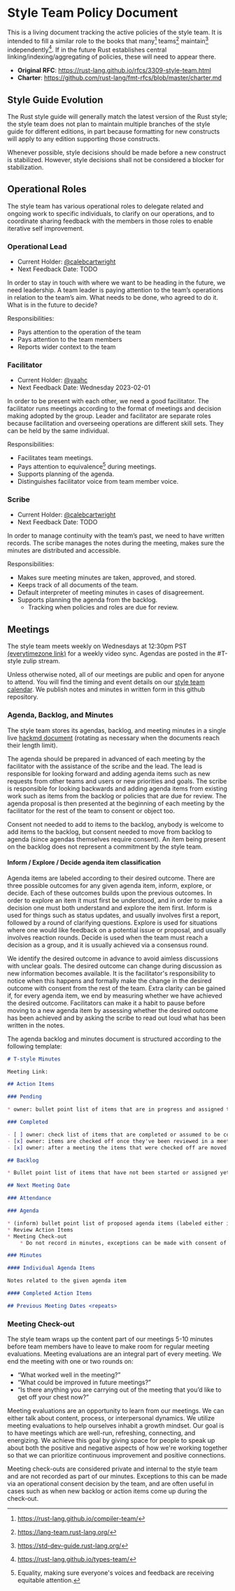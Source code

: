 # Style Team Policy Document

This is a living document tracking the active policies of the style team. It is intended to fill a similar role to the books that many[^1] teams[^2] maintain[^3] independently[^4]. If in the future Rust establishes central linking/indexing/aggregating of policies, these will need to appear there.

* **Original RFC**: https://rust-lang.github.io/rfcs/3309-style-team.html
* **Charter**: https://github.com/rust-lang/fmt-rfcs/blob/master/charter.md

## Style Guide Evolution

The Rust style guide will generally match the latest version of the Rust style; the style team does not plan to maintain multiple branches of the style guide for different editions, in part because formatting for new constructs will apply to any edition supporting those constructs.

Whenever possible, style decisions should be made before a new construct is stabilized. However, style decisions shall not be considered a blocker for stabilization.

## Operational Roles

The style team has various operational roles to delegate related and ongoing work to specific individuals, to clarify on our operations, and to coordinate sharing feedback with the members in those roles to enable iterative self improvement.

### Operational Lead

* Current Holder: [@calebcartwright](https://github.com/calebcartwright)
* Next Feedback Date: TODO

In order to stay in touch with where we want to be heading in the future, we need leadership. A team leader is paying attention to the team’s operations in relation to the team’s aim. What needs to be done, who agreed to do it. What is in the future to decide?

Responsibilities:

* Pays attention to the operation of the team
* Pays attention to the team members
* Reports wider context to the team

### Facilitator

* Current Holder: [@yaahc](https://github.com/yaahc)
* Next Feedback Date: Wednesday 2023-02-01

In order to be present with each other, we need a good facilitator.  The facilitator runs meetings according to the format of meetings and decision making adopted by the group. Leader and facilitator are separate roles because facilitation and overseeing operations are different skill sets. They can be held by the same individual.

Responsibilities:

* Facilitates team meetings.
* Pays attention to equivalence[^5] during meetings.
* Supports planning of the agenda.
* Distinguishes facilitator voice from team member voice.

### Scribe

* Current Holder: [@calebcartwright](https://github.com/calebcartwright)
* Next Feedback Date: TODO

In order to manage continuity with the team’s past, we need to have written records. The scribe manages the notes during the meeting, makes sure the minutes are distributed and accessible.

Responsibilities:

* Makes sure meeting minutes are taken, approved, and stored.
* Keeps track of all documents of the team.
* Default interpreter of meeting minutes in cases of disagreement.
* Supports planning the agenda from the backlog.
    * Tracking when policies and roles are due for review.

## Meetings

The style team meets weekly on Wednesdays at 12:30pm PST [(everytimezone link)](https://everytimezone.com/s/3f88a253) for a weekly video sync. Agendas are posted in the #T-style zulip stream. 

Unless otherwise noted, all of our meetings are public and open for anyone to attend. You will find the timing and event details on our [style team calendar](https://calendar.google.com/calendar/embed?src=d0564ed914a41cf4915bd5ebe6e2e4ec0ee1293fdc1d09d6f5bdb27d4f91c083%40group.calendar.google.com&ctz=America%2FLos_Angeles). We publish notes and minutes in written form in this github repository.

### Agenda, Backlog, and Minutes

The style team stores its agendas, backlog, and meeting minutes in a single live [hackmd document](https://hackmd.io/@yaah/B1GZrzv4j) (rotating as necessary when the documents reach their length limit).

The agenda should be prepared in advanced of each meeting by the facilitator with the assistance of the scribe and the lead. The lead is responsible for looking forward and adding agenda items such as new requests from other teams and users or new priorities and goals. The scribe is responsible for looking backwards and adding agenda items from existing work such as items from the backlog or policies that are due for review. The agenda proposal is then presented at the beginning of each meeting by the facilitator for the rest of the team to consent or object too.

Consent not needed to add to items to the backlog, anybody is welcome to add items to the backlog, but consent needed to move from backlog to agenda (since agendas themselves require consent). An item being present on the backlog does not represent a commitment by the style team.

#### Inform / Explore / Decide agenda item classification

Agenda items are labeled according to their desired outcome. There are three possible outcomes for any given agenda item, inform, explore, or decide. Each of these outcomes builds upon the previous outcomes. In order to explore an item it must first be understood, and in order to make a decision one must both understand and explore the item first. Inform is used for things such as status updates, and usually involves first a report, followed by a round of clarifying questions. Explore is used for situations where one would like feedback on a potential issue or proposal, and usually involves reaction rounds. Decide is used when the team must reach a decision as a group, and it is usually achieved via a consensus round.

We identify the desired outcome in advance to avoid aimless discussions with unclear goals. The desired outcome can change during discussion as new information becomes available. It is the facilitator's responsibility to notice when this happens and formally make the change in the desired outcome with consent from the rest of the team. Extra clarity can be gained if, for every agenda item, we end by measuring whether we have achieved the desired outcome. Facilitators can make it a habit to pause before moving to a new agenda item by assessing whether the desired outcome has been achieved and by asking the scribe to read out loud what has been written in the notes.

The agenda backlog and minutes document is structured according to the following template:

```md
# T-style Minutes

Meeting Link: 

## Action Items

### Pending

* owner: bullet point list of items that are in progress and assigned to a specific person

### Completed

- [ ] owner: check list of items that are completed or assumed to be complete
- [x] owner: items are checked off once they've been reviewed in a meeting, confirmed complete, and given any relevant final status updates.
- [x] owner: after a meeting the items that were checked off are moved into the `#### Completed Action Items` section of the meeting they were reviewed in by the scribe

## Backlog

* Bullet point list of items that have not been started or assigned yet

## Next Meeting Date

### Attendance

### Agenda

* (inform) bullet point list of proposed agenda items (labeled either inform, explore, or decide)
* Review Action Items
* Meeting Check-out
    * Do not record in minutes, exceptions can be made with consent of team

### Minutes

#### Individual Agenda Items

Notes related to the given agenda item

#### Completed Action Items

## Previous Meeting Dates <repeats>

```
### Meeting Check-out

The style team wraps up the content part of our meetings 5-10 minutes before team members have to leave to make room for regular meeting evaluations. Meeting evaluations are an integral part of every meeting. We end the meeting with one or two rounds on:

* “What worked well in the meeting?”
* “What could be improved in future meetings?”
* “Is there anything you are carrying out of the meeting that you’d like to get off your chest now?”

Meeting evaluations are an opportunity to learn from our meetings. We can either talk about content, process, or interpersonal dynamics. We utilize meeting evaluations to help ourselves inhabit a growth mindset. Our goal is to have meetings which are well-run, refreshing, connecting, and energizing. We achieve this goal by giving space for people to speak up about both the positive and negative aspects of how we're working together so that we can prioritize continuous improvement and positive connections.

Meeting check-outs are considered private and internal to the style team and are not recorded as part of our minutes. Exceptions to this can be made via an operational consent decision by the team, and are often useful in cases such as when new backlog or action items come up during the check-out.

[Style Guide]: https://github.com/rust-lang/fmt-rfcs/blob/master/guide/guide.md
[#T-style]: https://rust-lang.zulipchat.com/#narrow/stream/346005-t-style

[^1]: https://rust-lang.github.io/compiler-team/
[^2]: https://lang-team.rust-lang.org/
[^3]: https://std-dev-guide.rust-lang.org/
[^4]: https://rust-lang.github.io/types-team/
[^5]: Equality, making sure everyone's voices and feedback are receiving equitable attention.
